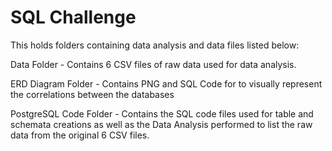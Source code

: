 # SQL Challenge

This holds folders containing data analysis and data files listed below:

Data Folder - Contains 6 CSV files of raw data used for data analysis.

ERD Diagram Folder - Contains PNG and SQL Code for to visually represent the correlations between the databases

PostgreSQL Code Folder - Contains the SQL code files used for table and schemata creations as well as the Data Analysis performed to list the raw data from the original 6 CSV files.